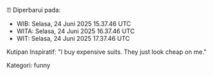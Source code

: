⏰ Diperbarui pada:
- WIB: Selasa, 24 Juni 2025 15.37.46 UTC
- WITA: Selasa, 24 Juni 2025 16.37.46 UTC
- WIT: Selasa, 24 Juni 2025 17.37.46 UTC

Kutipan Inspiratif:
"I buy expensive suits. They just look cheap on me."


Kategori: funny

